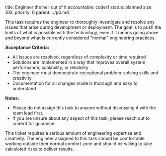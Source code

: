 title: Engineer the hell out of it
accountable: coder1
status: planned
size: XXL
priority: 0
parent: ../p0.md

This task requires the engineer to thoroughly investigate and resolve any issues that arise during
development or deployment. The goal is to push the limits of what is possible with the technology,
even if it means going above and beyond what is currently considered "normal" engineering practices.

**Acceptance Criteria:**

* All issues are resolved, regardless of complexity or time required
* Solutions are implemented in a way that improves overall system performance, scalability, or reliability
* The engineer must demonstrate exceptional problem-solving skills and creativity
* Documentation for all changes made is thorough and easy to understand

**Notes:**

* Please do not assign this task to anyone without discussing it with the team lead first.
* If you are unsure about any aspect of this task, please reach out to coder3 for guidance.

This ticket requires a serious amount of engineering expertise and creativity. The engineer assigned
to this task should be comfortable working outside their normal comfort zone and should be willing
to take calculated risks to deliver results.
